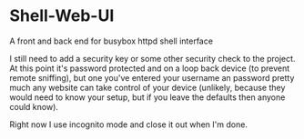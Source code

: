 Shell-Web-UI
============

A front and back end  for busybox httpd shell interface

I still need to add a security key or some other security check to the project.  At this point it's password protected and on a loop back device (to prevent remote sniffing), but one you've entered your username an password pretty much any website can take control of your device (unlikely, because they would need to know your setup, but if you leave the defaults then anyone could know).

Right now I use incognito mode and close it out when I'm done.
